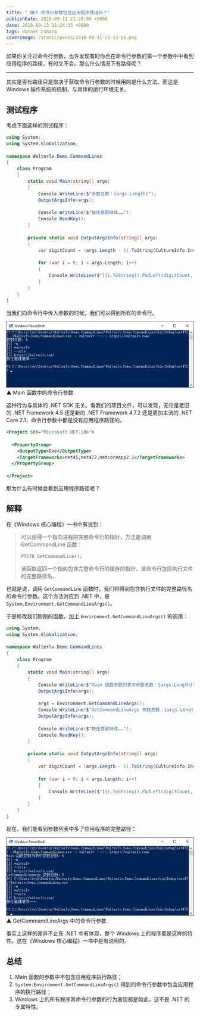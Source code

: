```yaml
---
title: ".NET 命令行参数包含应用程序路径吗？"
publishDate: 2018-09-11 21:28:09 +0800
date: 2018-09-13 11:24:33 +0800
tags: dotnet csharp
coverImage: /static/posts/2018-09-11-21-13-55.png
---
```


如果你关注过命令行参数，也许发现有时你会在命令行参数的第一个参数中中看到应用程序的路径，有时又不会。那么什么情况下有路径呢？

---

其实是否有路径只是取决于获取命令行参数的时候用的是什么方法。而这是 Windows 操作系统的机制，与具体的运行环境无关。

<div id="toc"></div>

## 测试程序

考虑下面这样的测试程序：

```csharp
using System;
using System.Globalization;

namespace Walterlv.Demo.CommandLines
{
    class Program
    {
        static void Main(string[] args)
        {
            Console.WriteLine($"参数总数：{args.Length}");
            OutputArgsInfo(args);

            Console.WriteLine($"按任意键继续……");
            Console.ReadKey();
        }

        private static void OutputArgsInfo(string[] args)
        {
            var digitCount = (args.Length - 1).ToString(CultureInfo.InvariantCulture).Length;

            for (var i = 0; i < args.Length; i++)
            {
                Console.WriteLine($"[{i.ToString().PadLeft(digitCount, ' ')}] {args[i]}");
            }
        }
    }
}
```

当我们向命令行中传入参数的时候，我们可以得到所有的命令行。

![Main 函数中的命令行参数](/static/posts/2018-09-11-21-13-55.png)  
▲ Main 函数中的命令行参数

这种行为与具体的 .NET SDK 无关。看我们的项目文件，可以发现，无论是老旧的 .NET Framework 4.5 还是新的 .NET Framework 4.7.2 还是更加主流的 .NET Core 2.1，命令行参数中都是没有应用程序路径的。

```xml
<Project Sdk="Microsoft.NET.Sdk">

  <PropertyGroup>
    <OutputType>Exe</OutputType>
    <TargetFrameworks>net45;net472;netcoreapp2.1</TargetFrameworks>
  </PropertyGroup>

</Project>
```

那为什么有时候会看到应用程序路径呢？

## 解释

在《Windows 核心编程》一书中有说到：

> 可以获得一个指向进程的完整命令行的指针，方法是调用 GetCommandLine 函数：
> ```cpp
> PTSTR GetCommandLine();
> ```
> 该函数返回一个指向包含完整命令行的缓存的指针，该命令行包括执行文件的完整路径名。

也就是说，调用 `GetCommandLine` 函数时，我们将得到包含执行文件的完整路径名的命令行参数。这个方法对应到 .NET 中，是 `System.Environment.GetCommandLineArgs()`。

于是修改我们刚刚的函数，加上 `Environment.GetCommandLineArgs()` 的调用：

```csharp
using System;
using System.Globalization;

namespace Walterlv.Demo.CommandLines
{
    class Program
    {
        static void Main(string[] args)
        {
            Console.WriteLine($"Main 函数参数列表中参数总数：{args.Length}");
            OutputArgsInfo(args);

            args = Environment.GetCommandLineArgs();
            Console.WriteLine($"GetCommandLineArgs 参数总数：{args.Length}");
            OutputArgsInfo(args);

            Console.WriteLine($"按任意键继续……");
            Console.ReadKey();
        }

        private static void OutputArgsInfo(string[] args)
        {
            var digitCount = (args.Length - 1).ToString(CultureInfo.InvariantCulture).Length;

            for (var i = 0; i < args.Length; i++)
            {
                Console.WriteLine($"[{i.ToString().PadLeft(digitCount, ' ')}] {args[i]}");
            }
        }
    }
}
```

现在，我们能看到参数列表中多了应用程序的完整路径：

![GetCommandLineArgs 中的命令行参数](/static/posts/2018-09-11-21-22-43.png)  
▲ GetCommandLineArgs 中的命令行参数

事实上这样的差异不止在 .NET 中有体现，整个 Windows 上的程序都是这样的特性。这在《Windows 核心编程》一书中是有说明的。

## 总结

1. Main 函数的参数中不包含应用程序执行路径；
1. `System.Environment.GetCommandLineArgs()` 得到的命令行参数中包含应用程序的执行路径；
1. Windows 上的所有程序其命令行参数的行为表现都是如此，这不是 .NET 的专属特性。

